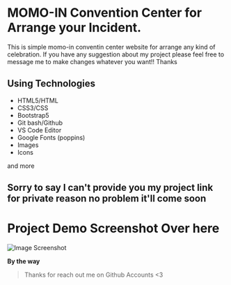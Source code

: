 # MOMO-IN Convention Center for Arrange your Incident.

This is simple momo-in conventin center website for arrange any kind of celebration. If you have any suggestion about my project please feel free to message me to make changes whatever you want!! Thanks

## Using Technologies 
- HTML5/HTML
- CSS3/CSS
- Bootstrap5
- Git bash/Github
- VS Code Editor
- Google Fonts (poppins)
- Images 
- Icons

and more 

## Sorry to say I can't provide you my project link for private reason no problem it'll come soon

# Project Demo Screenshot Over here
![Image Screenshot](#)


**By the way**
> Thanks for reach out me on Github Accounts <3